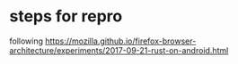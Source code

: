 # steps for repro
following https://mozilla.github.io/firefox-browser-architecture/experiments/2017-09-21-rust-on-android.html

